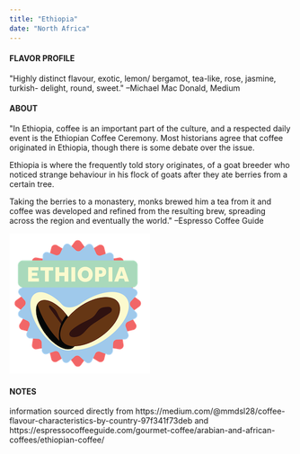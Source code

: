 ```yaml
---
title: "Ethiopia"
date: "North Africa"
---
```

<h4>FLAVOR PROFILE</h4>
"Highly distinct flavour, exotic, lemon/ bergamot, tea-like, rose, jasmine, turkish- delight, round, sweet." –Michael Mac Donald, Medium
<h4>ABOUT</h4>
"In Ethiopia, coffee is an important part of the culture, and a respected daily event is the Ethiopian Coffee Ceremony. Most historians agree that coffee originated in Ethiopia, though there is some debate over the issue.

Ethiopia is where the frequently told story originates, of a goat breeder who noticed strange behaviour in his flock of goats after they ate berries from a certain tree.

Taking the berries to a monastery, monks brewed him a tea from it and coffee was developed and refined from the resulting brew, spreading across the region and eventually the world." –Espresso Coffee Guide

![Ethiopia](./Coffee_Ethiopia-01.png)

<h4>NOTES</h4> 
information sourced directly from https://medium.com/@mmdsl28/coffee-flavour-characteristics-by-country-97f341f73deb and https://espressocoffeeguide.com/gourmet-coffee/arabian-and-african-coffees/ethiopian-coffee/